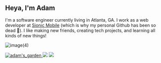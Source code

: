 ## Heya, I'm Adam


I'm a software engineer currently living in Atlanta, GA. I work as a web developer at <a href="https://github.com/adamSionic">Sionic Mobile</a> (which is why my personal Github has been so dead 😬).
I like making new friends, creating tech projects, and learning all kinds of new things!

![image(4)](https://user-images.githubusercontent.com/68540487/161403463-3bc8cb32-445d-4e39-9833-45966dffbed4.gif)

<a href="https://adams.land/" target="_blank"> ![adam's_garden](https://user-images.githubusercontent.com/68540487/133674549-b7864c7e-41d5-41ec-b4b0-ac0c85b7c3b6.gif) <a/> 
<img src="https://anlucas.neocities.org/263gggk.gif" /> <img src="https://anlucas.neocities.org/affection.gif" />
